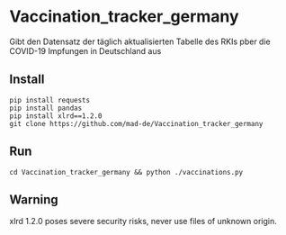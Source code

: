 # Vaccination_tracker_germany
Gibt den Datensatz der täglich aktualisierten Tabelle des RKIs pber die COVID-19 Impfungen in Deutschland aus

## Install
    pip install requests
    pip install pandas
    pip install xlrd==1.2.0
    git clone https://github.com/mad-de/Vaccination_tracker_germany
## Run
    cd Vaccination_tracker_germany && python ./vaccinations.py
## Warning
xlrd 1.2.0 poses severe security risks, never use files of unknown origin.
